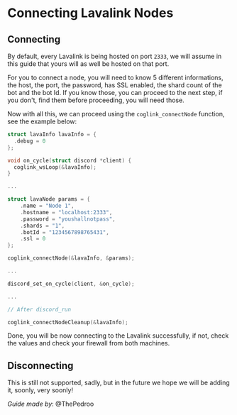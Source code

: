 # Connecting Lavalink Nodes

## Connecting

By default, every Lavalink is being hosted on port `2333`, we will assume in this guide that yours will as well be hosted on that port.

For you to connect a node, you will need to know 5 different informations, the host, the port, the password, has SSL enabled, the shard count of the bot and the bot Id. If you know those, you can proceed to the next step, if you don't, find them before proceeding, you will need those.

Now with all this, we can proceed using the `coglink_connectNode` function, see the example below:

```c
struct lavaInfo lavaInfo = {
  .debug = 0
};

void on_cycle(struct discord *client) {
  coglink_wsLoop(&lavaInfo);
}

...

struct lavaNode params = {
    .name = "Node 1",
    .hostname = "localhost:2333",
    .password = "youshallnotpass",
    .shards = "1",
    .botId = "1234567898765431",
    .ssl = 0
};

coglink_connectNode(&lavaInfo, &params);

...

discord_set_on_cycle(client, &on_cycle);

...

// After discord_run

coglink_connectNodeCleanup(&lavaInfo);
```

Done, you will be now connecting to the Lavalink successfully, if not, check the values and check your firewall from both machines.

## Disconnecting

This is still not supported, sadly, but in the future we hope we will be adding it, soonly, very soonly!

*Guide made by*: @ThePedroo